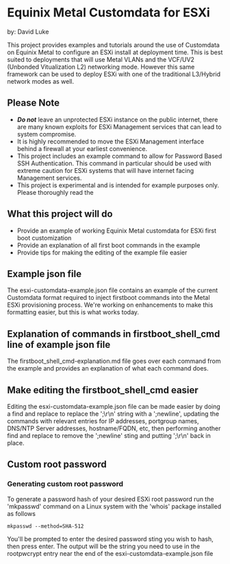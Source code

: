 # Equinix Metal Customdata for ESXi
by: David Luke

This project provides examples and tutorials around the use of Customdata on Equinix Metal to configure an ESXi install at deployment time. This is best suited to deployments that will use Metal VLANs and the VCF/UV2 (Unbonded Vitualization L2) networking mode. However this same framework can be used to deploy ESXi with one of the traditional L3/Hybrid network modes as well. 

## Please Note
* ___Do not___ leave an unprotected ESXi instance on the public internet, there are many known exploits for ESXi Management services that can lead to system compromise. 
 * It is highly recommended to move the ESXi Management interface behind a firewall at your earliest convenience.
* This project includes an example command to allow for Password Based SSH Authentication. This command in particular should be used with extreme caution for ESXi systems that will have internet facing Management services.
* This project is experimental and is intended for example purposes only. Please thoroughly read the 

## What this project will do
* Provide an example of working Equinix Metal customdata for ESXi first boot customization
* Provide an explanation of all first boot commands in the example
* Provide tips for making the editing of the example file easier

## Example json file
The esxi-customdata-example.json file contains an example of the current Customdata format required to inject firstboot commands into the Metal ESXi provisioning process. We're working on enhancements to make this formatting easier, but this is what works today.

## Explanation of commands in firstboot_shell_cmd line of example json file
The firstboot_shell_cmd-explanation.md file goes over each command from the example and provides an explanation of what each command does.

## Make editing the firstboot_shell_cmd easier
Editing the esxi-customdata-example.json file can be made easier by doing a find and replace to replace the ';\r\n' string with a ';newline', updating the commands with relevant entries for IP addresses, portgroup names, DNS/NTP Server addresses, hostname/FQDN, etc, then performing another find and replace to remove the ';newline' sting and putting ';\r\n' back in place.

## Custom root password

### Generating custom root password
To generate a password hash of your desired ESXi root password run the 'mkpasswd' command on a Linux system with the 'whois' package installed as follows

```shell
mkpasswd --method=SHA-512
```
You'll be prompted to enter the desired password sting you wish to hash, then press enter. The output will be the string you need to use in the rootpwcrypt entry near the end of the esxi-customdata-example.json file